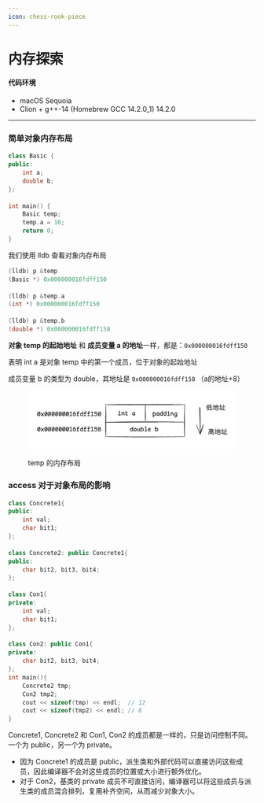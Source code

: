 ```yaml
---
icon: chess-rook-piece
---
```


# 内存探索

#### 代码环境

* macOS Sequoia&#x20;
* Clion + g++-14 (Homebrew GCC 14.2.0\_1) 14.2.0&#x20;

***

### 简单对象内存布局

```cpp
class Basic {
public:
    int a;
    double b;
};

int main() {
    Basic temp;
    temp.a = 10;
    return 0;
}
```

我们使用 lldb 查看对象内存布局

```cpp
(lldb) p &temp
(Basic *) 0x000000016fdff150

(lldb) p &temp.a
(int *) 0x000000016fdff150

(lldb) p &temp.b
(double *) 0x000000016fdff158
```

**对象 temp 的起始地址** 和 **成员变量 a 的地址**一样，都是：`0x000000016fdff150`

表明 int a 是对象 temp 中的第一个成员，位于对象的起始地址

成员变量 b 的类型为 double，其地址是 `0x000000016fdff158` （a的地址+8）

<figure><img src=".gitbook/assets/image.png" alt=""><figcaption><p>temp 的内存布局</p></figcaption></figure>

### access 对于对象布局的影响

```cpp
class Concrete1{
public:
    int val;
    char bit1;
};

class Concrete2: public Concrete1{
public:
    char bit2, bit3, bit4;
};

class Con1{
private:
    int val;
    char bit1;
};

class Con2: public Con1{
private:
    char bit2, bit3, bit4;
};
int main(){
    Concrete2 tmp;
    Con2 tmp2;
    cout << sizeof(tmp) << endl;  // 12
    cout << sizeof(tmp2) << endl; // 8
}
```

Concrete1, Concrete2 和 Con1, Con2 的成员都是一样的，只是访问控制不同。一个为 public，另一个为 private。

* 因为 Concrete1 的成员是 public，派生类和外部代码可以直接访问这些成员，因此编译器不会对这些成员的位置或大小进行额外优化。
* 对于 Con2，基类的 private 成员不可直接访问，编译器可以将这些成员与派生类的成员混合排列，复用补齐空间，从而减少对象大小。











